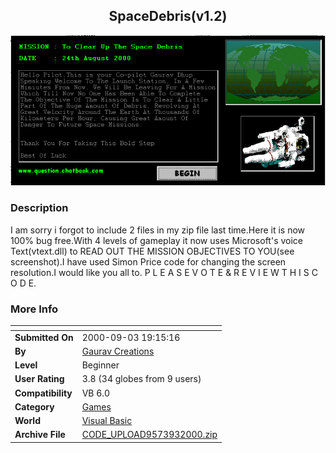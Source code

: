 ﻿<div align="center">

## SpaceDebris\(v1\.2\)

<img src="PIC2000931031582929.gif">
</div>

### Description

I am sorry i forgot to include 2 files in my zip file last time.Here it is now 100% bug free.With 4 levels of gameplay it now uses Microsoft's voice Text(vtext.dll) to READ OUT THE MISSION OBJECTIVES TO YOU(see screenshot).I have used Simon Price code for changing the screen resolution.I would like you all to.        P L E A S E  V O T E   &   R E V I E W   T H I S  C O D E.
 
### More Info
 


<span>             |<span>
---                |---
**Submitted On**   |2000-09-03 19:15:16
**By**             |[Gaurav Creations](https://github.com/Planet-Source-Code/PSCIndex/blob/master/ByAuthor/gaurav-creations.md)
**Level**          |Beginner
**User Rating**    |3.8 (34 globes from 9 users)
**Compatibility**  |VB 6\.0
**Category**       |[Games](https://github.com/Planet-Source-Code/PSCIndex/blob/master/ByCategory/games__1-38.md)
**World**          |[Visual Basic](https://github.com/Planet-Source-Code/PSCIndex/blob/master/ByWorld/visual-basic.md)
**Archive File**   |[CODE\_UPLOAD9573932000\.zip](https://github.com/Planet-Source-Code/gaurav-creations-spacedebris-v1-2__1-11222/archive/master.zip)









